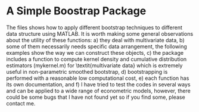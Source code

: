 # A Simple Boostrap Package

The files shows how to apply different bootstrap techniques to different data structure using MATLAB. 
It is worth making some general observations about the utility of these functions: a) they deal with multivariate data, 
b) some of them necessarily needs specific data arrangement, the following examples show the way we can construct these objects, 
c) the package includes a function to compute kernel density and cumulative distribution estimators (mykernel.m) for 
\textit{multivariate data} which is extremely useful in non-parametric smoothed bootstrap, d) bootstrapping is performed with a 
reasonable low computational cost, e) each function has its own documentation, and 
f) I have tried to test the codes in several ways and can be applied to a wide range of econometric models, however, 
there could be some bugs that I have not found yet so if you find some, please contact me.
